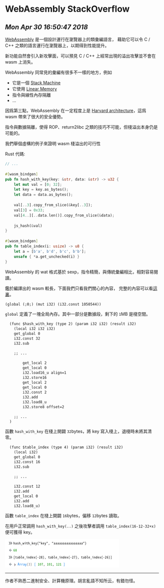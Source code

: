 # WebAssembly StackOverflow
## *Mon Apr 30 16:50:47 2018*


[WebAssembly] 是一個設計運行在瀏覽器上的類彙編語言，
藉助它可以令 C / C++ 之類的語言運行在瀏覽器上，以期得到性能提升。

新功能自然會引入新攻擊面，可以預見 C / C++ 上經常出現的溢出攻擊並不會在 wasm 上消失。

WebAssembly 同常見的彙編有很多不一樣的地方，例如

* 它是一個 [Stack Machine]
* 它使用 [Linear Memory]
* 指令與線性內存隔離
* …

因爲第三點，WebAssembly 在一定程度上是 [Harvard architecture]，這爲 wasm 帶來了很大的安全優勢。

指令與數據隔離，使得 ROP、return2libc 之類的技巧不可能，但棧溢出本身仍是可能的。

我們舉個虛構的例子來證明 wasm 棧溢出的可行性

Rust 代碼:

```rust
// ...

#[wasm_bindgen]
pub fn hash_with_key(key: &str, data: &str) -> u32 {
    let mut val = [0; 32];
    let key = key.as_bytes();
    let data = data.as_bytes();

    val[..3].copy_from_slice(&key[..3]);
    val[3] = 0x33;
    val[4..][..data.len()].copy_from_slice(&data);

    js_hash(&val)
}

#[wasm_bindgen]
pub fn table_index(i: usize) -> u8 {
    let a = [b'a', b'd', b'c', b'b'];
    unsafe { *a.get_unchecked(i) }
}
```

WebAssembly 的 wat 格式基於 sexp，指令精簡，與傳統彙編相比，相對容易閱讀。

鑑於編譯出的 wasm 較長，下面我們只看我們關心的內容，
完整的內容可以看[這裏](https://gist.github.com/quininer/53820dbf2bcadfca807aee1e9adb4865#file-wasm_stack_overflow_zero_bg-wat)。

```wasm
(global (;0;) (mut i32) (i32.const 1050544))
```

`global` 定義了一塊全局內存。其中一部分是數據段，剩下的 `1`MB 是棧空間。

```wasm
  (func $hash_with_key (type 2) (param i32 i32) (result i32)
    (local i32 i32 i32)
    get_global 0
    i32.const 32
    i32.sub

	;; ...

        get_local 2
        get_local 0
        i32.load16_u align=1
        i32.store16
        get_local 2
        get_local 0
        i32.const 2
        i32.add
        i32.load8_u
        i32.store8 offset=2

	;; ...
  )
```

函數 `hash_with_key` 在棧上開闢 `32`bytes，將 key 寫入棧上，退棧時未將其清零。

```wasm
  (func $table_index (type 4) (param i32) (result i32)
    (local i32)
    get_global 0
    i32.const 16
    i32.sub

	;; ...

    i32.const 12
    i32.add
    get_local 0
    i32.add
    i32.load8_u)
```

函數 `table_index` 在棧上開闢 `16`bytes，偏移 `12`bytes 讀取。

在用戶正常調用 `hash_with_key(..)` 之後攻擊者調用 `table_index(16-12-32+x)` 便可獲得 key。

![Read Stack Overflow](/upload/wasm-read-stack.png)


-----

作者不熟悉二進制安全、計算機原理。胡言亂語不知所云，有錯勿怪。

[WebAssembly]: http://webassembly.org/
[Stack Machine]: https://docs.google.com/document/d/1CieRxPy3Fp62LQdtWfhymikb_veZI7S9MnuCZw7biII/edit
[Register machine]: https://en.wikipedia.org/wiki/Register_machine
[Linear Memory]: http://webassembly.org/docs/semantics/#linear-memory
[Instructions]: https://webassembly.github.io/spec/core/valid/instructions.html
[Harvard architecture]: https://en.wikipedia.org/wiki/Harvard_architecture
